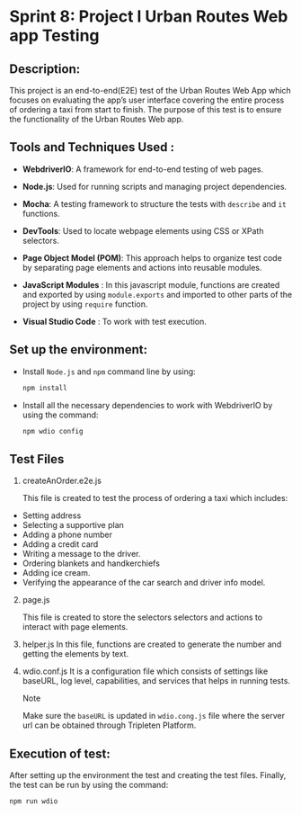# Sprint 8: Project l Urban Routes Web app Testing

## Description:
This project is an end-to-end(E2E) test of the Urban Routes Web App which focuses on evaluating the app’s user interface covering the entire process of ordering a taxi from start to finish. The purpose of this test is to ensure the functionality of the Urban Routes Web app. 

## Tools and Techniques Used :

- **WebdriverIO**: A framework for end-to-end testing of web pages.<br>

- **Node.js**: Used for running scripts and managing project dependencies.<br>

- **Mocha**: A testing framework to structure the tests with `describe` and `it` functions.<br>

- **DevTools**: Used to locate webpage elements using CSS or XPath selectors.<br>

- **Page Object Model (POM)**: This approach helps to organize test code by separating page elements and actions into reusable modules.<br>

- **JavaScript Modules** : In this javascript module, functions are created and exported by using `module.exports` and imported to other parts of the project by using `require` function.<br>

- **Visual Studio Code** : To work with test execution.<br>


## Set up the environment:

- Install `Node.js` and `npm` command line by using: 
    ``` bash
    npm install
    ```
- Install all the necessary dependencies to work with WebdriverIO by using the command:
    ```bash
    npm wdio config
    ```

## Test Files
1. createAnOrder.e2e.js

    This file is created to test the process of ordering a taxi which includes:

- Setting address
- Selecting a supportive plan
- Adding a phone number
- Adding a credit card
- Writing a message to the driver.
- Ordering blankets and handkerchiefs
- Adding ice cream.
- Verifying the appearance of the car  search and driver info model.

2. page.js

    This file is created to store the selectors selectors and actions to interact with page elements.

3. helper.js
    In this file, functions are created to generate the number and getting the elements by text.

4. wdio.conf.js
    It is a configuration file which consists of settings like baseURL, log level, capabilities, and services that helps in running tests.
    > [!NOTE]
    > Make sure the `baseURL` is updated in `wdio.cong.js` file where the server url can be obtained through Tripleten Platform. <br>


## Execution of test:
After setting up the environment the test and creating the test files. Finally, the test can be run by using the command:
```bash
npm run wdio
```